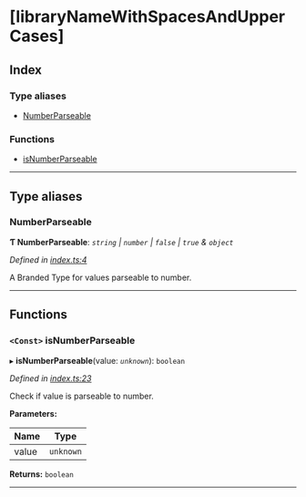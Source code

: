 
#  [libraryNameWithSpacesAndUpperCases]

## Index

### Type aliases

* [NumberParseable](#numberparseable)

### Functions

* [isNumberParseable](#isnumberparseable)

---

## Type aliases

<a id="numberparseable"></a>

###  NumberParseable

**Ƭ NumberParseable**: *`string` \| `number` \| `false` \| `true` & `object`*

*Defined in [index.ts:4](https://github.com/VitorLuizC/typescript-library-boilerplate/blob/d4e03f3/src/index.ts#L4)*

A Branded Type for values parseable to number.

___

## Functions

<a id="isnumberparseable"></a>

### `<Const>` isNumberParseable

▸ **isNumberParseable**(value: *`unknown`*): `boolean`

*Defined in [index.ts:23](https://github.com/VitorLuizC/typescript-library-boilerplate/blob/d4e03f3/src/index.ts#L23)*

Check if value is parseable to number.

**Parameters:**

| Name | Type |
| ------ | ------ |
| value | `unknown` |

**Returns:** `boolean`

___

